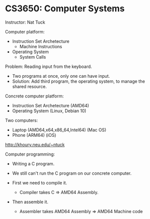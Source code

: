 
# CS3650: Computer Systems

Instructor: Nat Tuck


Computer platform:

 - Instruction Set Archetecture
   - Machine Instructions
 - Operating System
   - System Calls

Problem: Reading input from the keyboard.

 - Two programs at once, only one can have input.
 - Solution: Add third program, the operating system,
   to manage the shared resource.

Concrete computer platform:

 - Instruction Set Archetecture (AMD64)
 - Operating System (Linux, Debian 10)

Two computers:
 
 - Laptop (AMD64,x64,x86_64,Intel64) (Mac OS)
 - Phone (ARM64) (iOS)


http://khoury.neu.edu/~ntuck

Computer programming:

 * Writing a C program.
 
 * We still can't run the C program on our concrete computer.
 * First we need to compile it.
   - Compiler takes C => AMD64 Assembly.
 * Then assemble it.
   - Assembler takes AMD64 Assembly => AMD64 Machine code








